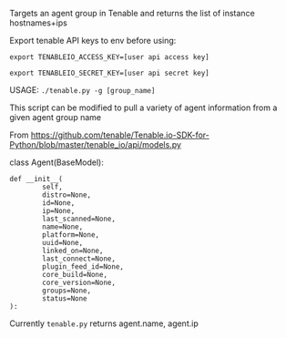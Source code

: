 Targets an agent group in Tenable and returns the list of instance hostnames+ips

Export tenable API keys to env before using:

`export TENABLEIO_ACCESS_KEY=[user api access key]`

`export TENABLEIO_SECRET_KEY=[user api secret key]`



USAGE:
`./tenable.py -g [group_name]`

This script can be modified to pull a variety of agent information from a given agent group name

From https://github.com/tenable/Tenable.io-SDK-for-Python/blob/master/tenable_io/api/models.py 

class Agent(BaseModel):

    def __init__(
            self,
            distro=None,
            id=None,
            ip=None,
            last_scanned=None,
            name=None,
            platform=None,
            uuid=None,
            linked_on=None,
            last_connect=None,
            plugin_feed_id=None,
            core_build=None,
            core_version=None,
            groups=None,
            status=None
    ):

Currently `tenable.py` returns agent.name, agent.ip
